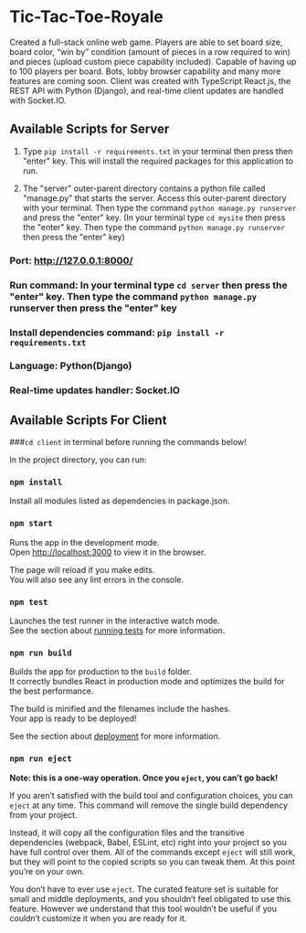 # Tic-Tac-Toe-Royale
Created a full-stack online web game. Players are able to set board size, board color, “win by” condition (amount of pieces in a row required to win) and pieces (upload custom piece capability included). Capable of having up to 100 players per board. Bots, lobby browser capability and many more features are coming soon. Client was created with TypeScript React.js, the REST API with Python (Django), and real-time client updates are handled with Socket.IO.

## Available Scripts for Server


1. Type `pip install -r requirements.txt` in your terminal then press then "enter" key. This will install the required packages for this application to run.

2. The "server" outer-parent directory contains a python file called "manage.py" that starts the server. Access this 
outer-parent directory with your terminal. Then type the command `python manage.py runserver` and press the "enter" key. 
(In your terminal type `cd mysite` then press the "enter" key. Then type the command `python manage.py runserver` then press the "enter" key)

   
### Port: http://127.0.0.1:8000/

### Run command: In your terminal type `cd server` then press the "enter" key. Then type the command `python manage.py` runserver then press the "enter" key

### Install dependencies command: `pip install -r requirements.txt`

### Language: Python(Django)

### Real-time updates handler: Socket.IO


## Available Scripts For Client

###`cd client` in terminal before running the commands below!

In the project directory, you can run:

### `npm install`

Install all modules listed as dependencies in package.json.

### `npm start`

Runs the app in the development mode.\
Open [http://localhost:3000](http://localhost:3000) to view it in the browser.

The page will reload if you make edits.\
You will also see any lint errors in the console.

### `npm test`

Launches the test runner in the interactive watch mode.\
See the section about [running tests](https://facebook.github.io/create-react-app/docs/running-tests) for more information.

### `npm run build`

Builds the app for production to the `build` folder.\
It correctly bundles React in production mode and optimizes the build for the best performance.

The build is minified and the filenames include the hashes.\
Your app is ready to be deployed!

See the section about [deployment](https://facebook.github.io/create-react-app/docs/deployment) for more information.

### `npm run eject`

**Note: this is a one-way operation. Once you `eject`, you can’t go back!**

If you aren’t satisfied with the build tool and configuration choices, you can `eject` at any time. This command will remove the single build dependency from your project.

Instead, it will copy all the configuration files and the transitive dependencies (webpack, Babel, ESLint, etc) right into your project so you have full control over them. All of the commands except `eject` will still work, but they will point to the copied scripts so you can tweak them. At this point you’re on your own.

You don’t have to ever use `eject`. The curated feature set is suitable for small and middle deployments, and you shouldn’t feel obligated to use this feature. However we understand that this tool wouldn’t be useful if you couldn’t customize it when you are ready for it.
